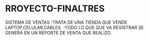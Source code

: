 # RROYECTO-FINALTRES
SISTEMA DE VENTAS 
-TRATA DE UNA TIENDA QUE VENDE LAPTOP,CELULAR,CABLES.
-TODO LO QUE QUE VA REGISTRAR SE GENERA EN UN REPORTE DE VENTA QUE REALIZO.
